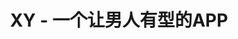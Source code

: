 ---
description: 可惜有点偏中性化。
layout: post
results:
- primaryGenreName: Shopping
  version: '2.7.0'
  formattedPrice: 免费
  genreIds:
  - '6024'
  - '6012'
  artworkUrl60: http://is2.mzstatic.com/image/thumb/Purple111/v4/c5/82/71/c5827190-3dd2-8bfb-70ce-8abd742a388a/source/60x60bb.jpg
  minimumOsVersion: '7.0'
  appletvScreenshotUrls: &a []
  sellerName: XY Fashion LLC
  supportedDevices:
  - iPhone4-iPhone4
  - iPad2Wifi-iPad2Wifi
  - iPad23G-iPad23G
  - iPhone4S-iPhone4S
  - iPadThirdGen-iPadThirdGen
  - iPadThirdGen4G-iPadThirdGen4G
  - iPhone5-iPhone5
  - iPodTouchFifthGen-iPodTouchFifthGen
  - iPadFourthGen-iPadFourthGen
  - iPadFourthGen4G-iPadFourthGen4G
  - iPadMini-iPadMini
  - iPadMini4G-iPadMini4G
  - iPhone5c-iPhone5c
  - iPhone5s-iPhone5s
  - iPadAir-iPadAir
  - iPadAirCellular-iPadAirCellular
  - iPadMiniRetina-iPadMiniRetina
  - iPadMiniRetinaCellular-iPadMiniRetinaCellular
  - iPhone6-iPhone6
  - iPhone6Plus-iPhone6Plus
  - iPadAir2-iPadAir2
  - iPadAir2Cellular-iPadAir2Cellular
  - iPadMini3-iPadMini3
  - iPadMini3Cellular-iPadMini3Cellular
  - iPodTouchSixthGen-iPodTouchSixthGen
  - iPhone6s-iPhone6s
  - iPhone6sPlus-iPhone6sPlus
  - iPadMini4-iPadMini4
  - iPadMini4Cellular-iPadMini4Cellular
  - iPadPro-iPadPro
  - iPadProCellular-iPadProCellular
  - iPadPro97-iPadPro97
  - iPadPro97Cellular-iPadPro97Cellular
  - iPhoneSE-iPhoneSE
  - iPhone7-iPhone7
  - iPhone7Plus-iPhone7Plus
  - iPad611-iPad611
  - iPad612-iPad612
  genres:
  - 购物
  - 生活
  currentVersionReleaseDate: '2017-04-29T10:07:16Z'
  trackName: XY - 一个让男人有型的APP
  isVppDeviceBasedLicensingEnabled: true
  description: 'XY - 一个让男人有型的APP。名称取自男性染色体，也是城中至潮的男士生活方式消费指南。XY只为中高端男士精英提供时髦、实用、买得起的都市生活方式解决方案。穿衣搭配、护肤理容、运动健身、家居生活、旅行户外、周末出游、美食美酒、小众兴趣爱好……如果你是一个
    CityBoy，拥有XY，你就可以掌控关于有型的一切。


    【XY：媒体 x 电商 = 深度消费指南】

    XY 是专业、实用、有趣的知识型生活方式媒体，由专业编辑+30位撰稿人+50位生活方式玩家组成的内容团队，用生动的视频、图文、社区互动内容，解决男人穿什么、用什么、玩什么、以及怎么买的问题。打开XY，成为（或成就）一个有型的男人其实很简单。


    【XY：买手 x 人工智能 = 个性化消费体验】

    通过买手精选、场景化导购的方式，XY 有效降低了男性用户的决策成本，配以人工智能算法实现个性化消费体验：内容与商品的精准推荐、降价提醒、品牌关注、可搭配单品和相似单品、半智能客服、VIP私人顾问服务等。XY，让有质感的内容和商品找到有质感的你。


    【XY：自主品牌 x 全球一线设计师联名 = 有质感的高级单品】

    XY 与加拿大新锐设计师品牌 LY·SHAN 联名独家呈现—— 480gram 卫衣、慢跑裤，集时尚性、功能性、多场景适应性三大元素于一身，完美适应慢跑、日常出行、周末聚会多个场景。在XY，享受简单、经典带来的质感生活体验。


    【XY：全球轻奢精选一键可买】

    XY 与全球百家电商网站和品牌合作，实时同步世界各地优质商品信息及价格；专业的物流追踪提醒，帮助用户顺利完成国际配送的无缝对接。这里汇聚了买得起的全球轻奢精品，尤其是联名限量款。在
    XY，你买的不只是一件稀有正品，更是一种内外皆有型的生活态度。


    即刻下载 XY APP，成为里外都有型的 XY CityBoy。


    微信：质男XY

    微博：XY-APP

    联系客服：请在 XY app 内与客服留言，或致电 4006-799-288

    客服工作时间：工作日 9:30-19:30，周末及节假日 10:00-15:00

    意见邮箱：help@xymens.com'
  price: 0
  trackId: 651995426
  releaseDate: '2013-07-09T03:44:45Z'
  advisories:
  - 偶尔/轻微的烟酒或毒品使用或相关内容
  screenshotUrls:
  - http://a5.mzstatic.com/us/r30/Purple122/v4/64/09/c5/6409c559-79ca-b92f-9d4e-dc44b8b0e047/screen696x696.jpeg
  - http://a4.mzstatic.com/us/r30/Purple111/v4/85/48/93/85489353-1b08-5528-dea5-3059b7b5d295/screen696x696.jpeg
  - http://a2.mzstatic.com/us/r30/Purple122/v4/36/af/98/36af98ef-e7a0-6afb-61de-e8babe2ee486/screen696x696.jpeg
  - http://a4.mzstatic.com/us/r30/Purple111/v4/c7/0a/26/c70a2625-bf79-233d-45f9-4677d0cd0cee/screen696x696.jpeg
  - http://a3.mzstatic.com/us/r30/Purple111/v4/68/f0/c6/68f0c637-8cb6-c380-dc01-2059b957c671/screen696x696.jpeg
  artistViewUrl: https://itunes.apple.com/cn/developer/xy-fashion-llc/id651996249?uo=4
  primaryGenreId: 6024
  userRatingCount: 510
  kind: software
  fileSizeBytes: '50965504'
  bundleId: com.xymenstyle.fashion
  trackContentRating: 12+
  releaseNotes: '本期更新：

    1、商城页改版，销量榜、折扣中心、分类精选…帮你更快找到尖货好物；

    2、新人有礼功能优化：现在下载，在XY页或商城页右下角领取你的新人权益；

    3、会员权益升级，会员价全新上线 ；

    4、优化支付方式的兼容性。


    近期更新：

    1、帮助中心功能优化，常见问题可快捷自助解答；

    2、搜索功能升级，帮你发现更多逼格指南、新奇好物及有型品牌；

    3、会员体系全新上线，消费即可升级，尽享任性退货、补差价、包邮等会员特权；

    4、售后功能优化，现在起你可以自助申请XY无忧售后服务 。'
  contentAdvisoryRating: 12+
  trackCensoredName: XY - 一个让男人有型的APP
  isGameCenterEnabled: false
  artistName: XY Fashion LLC
  languageCodesISO2A:
  - EN
  - ZH
  averageUserRating: 4.5
  features: *a
  wrapperType: software
  artworkUrl512: http://is2.mzstatic.com/image/thumb/Purple111/v4/c5/82/71/c5827190-3dd2-8bfb-70ce-8abd742a388a/source/512x512bb.jpg
  artworkUrl100: http://is2.mzstatic.com/image/thumb/Purple111/v4/c5/82/71/c5827190-3dd2-8bfb-70ce-8abd742a388a/source/100x100bb.jpg
  trackViewUrl: https://geo.itunes.apple.com/cn/app/xy-%E4%B8%80%E4%B8%AA%E8%AE%A9%E7%94%B7%E4%BA%BA%E6%9C%89%E5%9E%8B%E7%9A%84app/id651995426?mt=8&uo=4
  artistId: 651996249
  currency: CNY
  ipadScreenshotUrls: *a
category: 购物
tags: tag1
resultCount: 1
title: XY - 一个让男人有型的APP

---